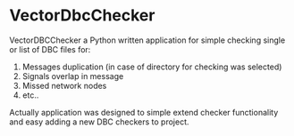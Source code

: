 # VectorDbcChecker

VectorDBCChecker a Python written application for simple checking single or list of DBC files for:

1. Messages duplication (in case of directory for checking was selected)
2. Signals overlap in message
3. Missed network nodes
4. etc..

Actually application was designed to simple extend checker functionality and easy adding a new DBC checkers to project.
